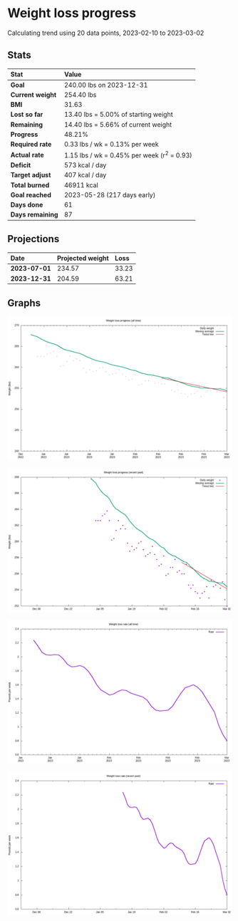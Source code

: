 # Weight loss progress

Calculating trend using 20 data points, 2023-02-10 to 2023-03-02

## Stats

Stat|Value
:-|:-
**Goal**|240.00 lbs on 2023-12-31
**Current weight**|254.40 lbs
**BMI**|31.63
**Lost so far**|13.40 lbs =  5.00% of starting weight
**Remaining**|14.40 lbs =  5.66% of current  weight
**Progress**|48.21%
**Required rate**|0.33 lbs / wk = 0.13% per week
**Actual rate**|1.15 lbs / wk = 0.45% per week  (r<sup>2</sup> = 0.93)
**Deficit**|573 kcal / day
**Target adjust**|407 kcal / day
**Total burned**|46911 kcal
**Goal reached**|2023-05-28 (217 days early)
**Days done**|61
**Days remaining**|87

## Projections

Date|Projected weight|Loss
:-|:-|:-
**2023-07-01**|234.57|33.23
**2023-12-31**|204.59|63.21

## Graphs

![](weight-graph-alltime.png)

![](weight-graph-recent.png)

![](rate-graph-alltime.png)

![](rate-graph-recent.png)
